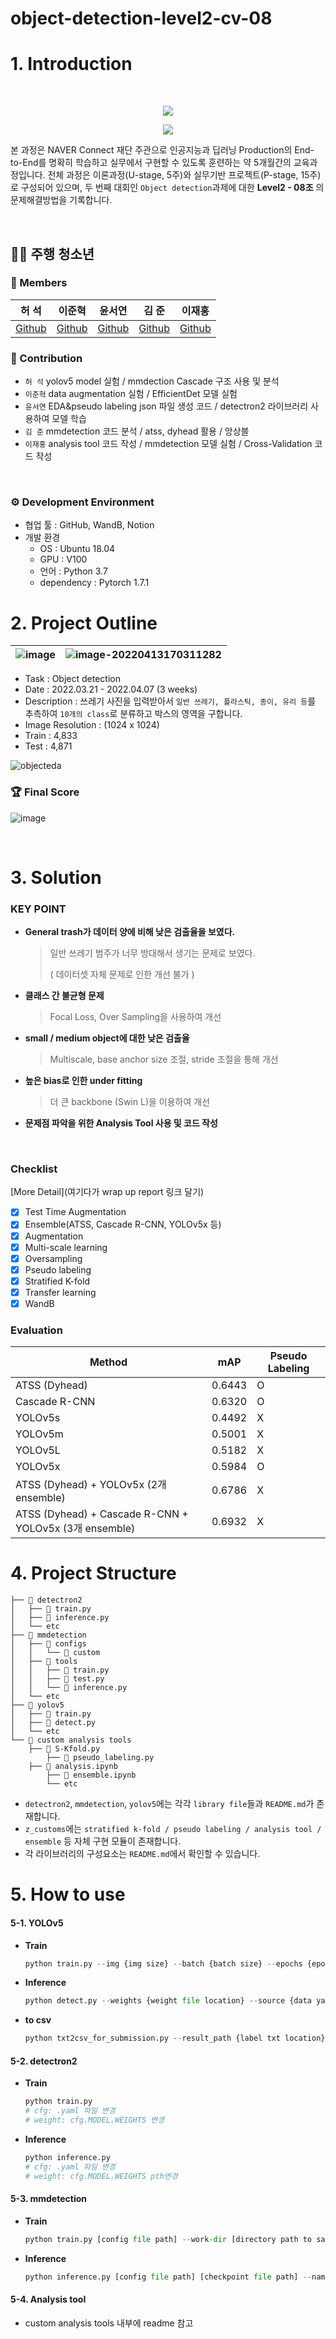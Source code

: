# object-detection-level2-cv-08

# 1. Introduction  
<br/>
<p align="center">
   <img src="https://kr.object.ncloudstorage.com/resume/boostcamp/boostcamplogo.png" />
</p>
<p align="center">
   <img src="https://kr.object.ncloudstorage.com/resume/boostcamp/boostcamplogo2.png"/>
</p>

본 과정은 NAVER Connect 재단 주관으로 인공지능과 딥러닝 Production의 End-to-End를 명확히 학습하고 실무에서 구현할 수 있도록 훈련하는 약 5개월간의 교육과정입니다. 전체 과정은 이론과정(U-stage, 5주)와 실무기반 프로젝트(P-stage, 15주)로 구성되어 있으며, 두 번째 대회인 `Object detection`과제에 대한 **Level2 - 08조** 의 문제해결방법을 기록합니다.

<br/>

## 🧙‍♀️ 주행 청소년  
### 🔅 Members  

허 석|이준혁|윤서연|김 준|이재홍
:-:|:-:|:-:|:-:|:-:
 [Github](https://github.com/hursuk1) | [Github](https://github.com/zzundi) | [Github](https://github.com/minakusi) | [Github](https://github.com/j8n17) | [Github](https://github.com/haymrpig) 


### 🔅 Contribution  
- `허 석`   yolov5 model 실험 / mmdection Cascade 구조 사용 및 분석
- `이준혁` data augmentation 실험 / EfficientDet 모델 실험   
- `윤서연` EDA&pseudo labeling json 파일 생성 코드 / detectron2 라이브러리 사용하여 모델 학습  
- `김 준`   mmdetection 코드 분석 / atss, dyhead 활용 / 앙상블 
- `이재홍` analysis tool 코드 작성 / mmdetection 모델 실험 / Cross-Validation 코드 작성

<br/>

### ⚙ Development Environment

- 협업 툴 : GitHub, WandB, Notion
- 개발 환경
  - OS : Ubuntu 18.04
  - GPU : V100
  - 언어 : Python 3.7
  - dependency : Pytorch 1.7.1

# 2. Project Outline  

![image](https://user-images.githubusercontent.com/71866756/162425733-802a0a99-d368-4056-8d27-9c8e1b2c8247.png) |![image-20220413170311282](https://user-images.githubusercontent.com/85532197/218266034-0dc805a8-e6b0-448d-9be2-41fd81f3f9bc.png)
--- | --- |

- Task : Object detection
- Date : 2022.03.21 - 2022.04.07 (3 weeks)
- Description : 쓰레기 사진을 입력받아서 `일반 쓰레기, 플라스틱, 종이, 유리 등`를 추측하여 `10개의 class`로 분류하고 박스의 영역을 구합니다.   
- Image Resolution : (1024 x 1024)
- Train : 4,833
- Test : 4,871

![objecteda](https://kr.object.ncloudstorage.com/resume/boostcamp/objecteda.png)


### 🏆 Final Score  
![image](https://user-images.githubusercontent.com/71866756/162425804-142bcc1c-ad37-4d13-8771-d5b9ae98e52e.png)


<br/>

# 3. Solution
### KEY POINT

- **General trash가 데이터 양에 비해 낮은 검출율을 보였다.**

  > 일반 쓰레기 범주가 너무 방대해서 생기는 문제로 보였다. 
  >
  > ( 데이터셋 자체 문제로 인한 개선 불가 )

- **클래스 간 불균형 문제**

  > Focal Loss, Over Sampling을 사용하여 개선

- **small / medium object에 대한 낮은 검출율**

  > Multiscale, base anchor size 조절, stride 조절을 통해 개선

- **높은 bias로 인한 under fitting**

  > 더 큰 backbone (Swin L)을 이용하여 개선

- **문제점 파악을 위한 Analysis Tool 사용 및 코드 작성**

<br/>

### Checklist
[More Detail](여기다가 wrap up report  링크 달기)

- [x] Test Time Augmentation
- [x] Ensemble(ATSS, Cascade R-CNN, YOLOv5x 등)
- [x] Augmentation
- [x] Multi-scale learning
- [x] Oversampling
- [x] Pseudo labeling
- [x] Stratified K-fold
- [x] Transfer learning
- [x] WandB

### Evaluation

| Method| mAP | Pseudo Labeling |
| --- | --- | --- |
|ATSS (Dyhead)| 0.6443 | O |
|Cascade R-CNN| 0.6320 |O|
|YOLOv5s|0.4492| X               |
|YOLOv5m|0.5001|X |
|YOLOv5L|0.5182|X|
|YOLOv5x|0.5984|O|
| ATSS (Dyhead) + YOLOv5x (2개 ensemble)                 | 0.6786 | X               |
|ATSS (Dyhead) + Cascade R-CNN + YOLOv5x (3개 ensemble)|0.6932|X|



# 4. Project Structure


```
├── 📂 detectron2
│   ├── 📝 train.py
│   ├── 📝 inference.py
│   └── etc
├── 📂 mmdetection
│   ├── 📂 configs
│   │   └── 📂 custom
│   ├── 📂 tools
│   │   ├── 📝 train.py
│   │   ├── 📝 test.py
│   │   └── 📝 inference.py
│   └── etc
├── 📂 yolov5
│   ├── 📝 train.py
│   ├── 📝 detect.py
│   └── etc
└── 📂 custom analysis tools
    ├── 📝 S-Kfold.py
		├── 📝 pseudo_labeling.py
    ├── 📝 analysis.ipynb
		├── 📝 ensemble.ipynb
		└── etc
```

- `detectron2`, `mmdetection`, `yolov5`에는 각각 `library file`들과 `README.md`가 존재합니다.
- `z_customs`에는 `stratified k-fold / pseudo labeling / analysis tool / ensemble` 등 자체 구현 모듈이 존재합니다.
- 각 라이브러리의 구성요소는 `README.md`에서 확인할 수 있습니다.



# 5. How to use

#### 5-1. YOLOv5

- **Train**

  ```python
  python train.py --img {img size} --batch {batch size} --epochs {epochs} --data {data yaml location} --weights {weight file loacation} --multi_scale
  ```

- **Inference**

  ```python
  python detect.py --weights {weight file location} --source {data yaml location} --img {img size} --name {save name} --half --save-txt --save-conf --augment
  ```

- **to csv**

  ```python
  python txt2csv_for_submission.py --result_path {label txt location} --save_name {save_name}
  ```

#### 5-2. detectron2

- **Train**

  ```python
  python train.py
  # cfg: .yaml 파일 변경
  # weight: cfg.MODEL.WEIGHTS 변경
  ```

- **Inference**

  ```python
  python inference.py
  # cfg: .yaml 파일 변경
  # weight: cfg.MODEL.WEIGHTS pth변경
  ```

#### 5-3. mmdetection

- **Train**

  ```python
  python train.py [config file path] --work-dir [directory path to save logs and models]
  ```

- **Inference**

  ```python
  python inference.py [config file path] [checkpoint file path] --name [submission file name]
  ```



#### 5-4. Analysis tool 

- custom analysis tools 내부에 readme 참고


